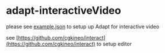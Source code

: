 # adapt-interactiveVideo

please see [example.json](https://github.com/cgkineo/adapt-interactiveVideo/blob/master/example.json) to setup up Adapt for interactive video  

see [https://github.com/cgkineo/interact](https://github.com/cgkineo/interact) to setup editor
